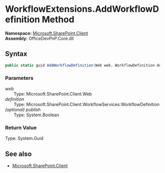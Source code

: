 # WorkflowExtensions.AddWorkflowDefinition Method  
  

**Namespace:** [Microsoft.SharePoint.Client](Microsoft.SharePoint.Client.md)  
**Assembly:** OfficeDevPnP.Core.dll  
## Syntax
```C#
public static guid AddWorkflowDefinition(Web web, WorkflowDefinition definition, Boolean publish)
```
### Parameters
*web*  
&emsp;&emsp;Type: Microsoft.SharePoint.Client.Web  
*definition*  
&emsp;&emsp;Type: Microsoft.SharePoint.Client.WorkflowServices.WorkflowDefinition  
*(optional) publish*  
&emsp;&emsp;Type: System.Boolean  
### Return Value
Type: System.Guid  

## See also
- [Microsoft.SharePoint.Client](Microsoft.SharePoint.Client.md)
